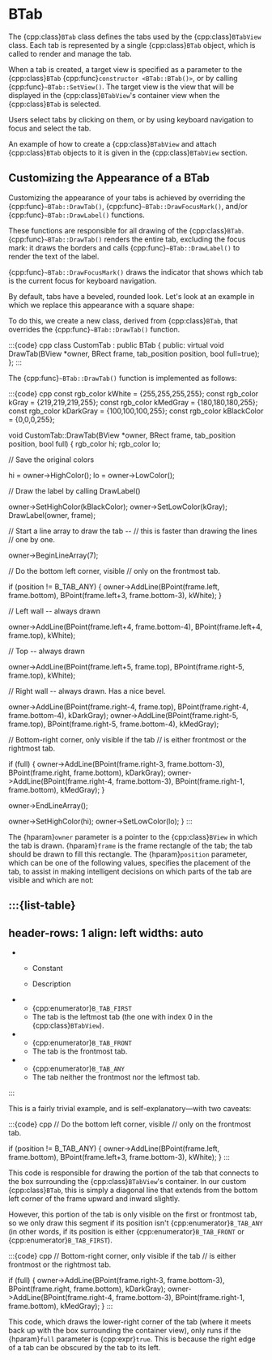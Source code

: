 # BTab

The {cpp:class}`BTab` class defines the tabs used by the
{cpp:class}`BTabView` class. Each tab is represented by a single
{cpp:class}`BTab` object, which is called to render and manage the tab.

When a tab is created, a target view is specified as a parameter to the
{cpp:class}`BTab` {cpp:func}`constructor <BTab::BTab()>`, or by calling
{cpp:func}`~BTab::SetView()`. The target view is the view that will be
displayed in the {cpp:class}`BTabView`'s container view when the
{cpp:class}`BTab` is selected.

Users select tabs by clicking on them, or by using keyboard navigation to
focus and select the tab.

An example of how to create a {cpp:class}`BTabView` and attach
{cpp:class}`BTab` objects to it is given in the {cpp:class}`BTabView`
section.

## Customizing the Appearance of a BTab

Customizing the appearance of your tabs is achieved by overriding the
{cpp:func}`~BTab::DrawTab()`, {cpp:func}`~BTab::DrawFocusMark()`, and/or
{cpp:func}`~BTab::DrawLabel()` functions.

These functions are responsible for all drawing of the {cpp:class}`BTab`.
{cpp:func}`~BTab::DrawTab()` renders the entire tab, excluding the focus
mark: it draws the borders and calls {cpp:func}`~BTab::DrawLabel()` to
render the text of the label.

{cpp:func}`~BTab::DrawFocusMark()` draws the indicator that shows which tab
is the current focus for keyboard navigation.

By default, tabs have a beveled, rounded look. Let's look at an example in
which we replace this appearance with a square shape:

To do this, we create a new class, derived from {cpp:class}`BTab`, that
overrides the {cpp:func}`~BTab::DrawTab()` function.

:::{code} cpp
class CustomTab : public BTab {
   public:
      virtual void      DrawTab(BView *owner, BRect frame,
                     tab_position position, bool full=true);
};
:::

The {cpp:func}`~BTab::DrawTab()` function is implemented as follows:

:::{code} cpp
const rgb_color kWhite = {255,255,255,255};
const rgb_color kGray = {219,219,219,255};
const rgb_color kMedGray = {180,180,180,255};
const rgb_color kDarkGray = {100,100,100,255};
const rgb_color kBlackColor = {0,0,0,255};

void CustomTab::DrawTab(BView *owner, BRect frame,
                        tab_position position,
                        bool full) {
   rgb_color      hi;
   rgb_color      lo;

   // Save the original colors

   hi = owner->HighColor();
   lo = owner->LowColor();

   // Draw the label by calling DrawLabel()

   owner->SetHighColor(kBlackColor);
   owner->SetLowColor(kGray);
   DrawLabel(owner, frame);

   // Start a line array to draw the tab --
   // this is faster than drawing the lines
   // one by one.

   owner->BeginLineArray(7);

   // Do the bottom left corner, visible
   // only on the frontmost tab.

   if (position != B_TAB_ANY) {
      owner->AddLine(BPoint(frame.left, frame.bottom),
               BPoint(frame.left+3, frame.bottom-3), kWhite);
   }

   // Left wall -- always drawn

   owner->AddLine(BPoint(frame.left+4, frame.bottom-4),
            BPoint(frame.left+4, frame.top), kWhite);

   // Top -- always drawn

   owner->AddLine(BPoint(frame.left+5, frame.top),
            BPoint(frame.right-5, frame.top), kWhite);

   // Right wall -- always drawn. Has a nice bevel.

   owner->AddLine(BPoint(frame.right-4, frame.top),
            BPoint(frame.right-4, frame.bottom-4), kDarkGray);
   owner->AddLine(BPoint(frame.right-5, frame.top),
            BPoint(frame.right-5, frame.bottom-4), kMedGray);

   // Bottom-right corner, only visible if the tab
   // is either frontmost or the rightmost tab.

   if (full) {
      owner->AddLine(BPoint(frame.right-3, frame.bottom-3),
               BPoint(frame.right, frame.bottom), kDarkGray);
      owner->AddLine(BPoint(frame.right-4, frame.bottom-3),
               BPoint(frame.right-1, frame.bottom), kMedGray);
   }

   owner->EndLineArray();

   owner->SetHighColor(hi);
   owner->SetLowColor(lo);
}
:::

The {hparam}`owner` parameter is a pointer to the {cpp:class}`BView` in
which the tab is drawn. {hparam}`frame` is the frame rectangle of the tab;
the tab should be drawn to fill this rectangle. The {hparam}`position`
parameter, which can be one of the following values, specifies the
placement of the tab, to assist in making intelligent decisions on which
parts of the tab are visible and which are not:

:::{list-table}
---
header-rows: 1
align: left
widths: auto
---
-
	- Constant

	- Description

-
	- {cpp:enumerator}`B_TAB_FIRST`
	- The tab is the leftmost tab (the one with index 0 in the
		{cpp:class}`BTabView`).
-
	- {cpp:enumerator}`B_TAB_FRONT`
	- The tab is the frontmost tab.
-
	- {cpp:enumerator}`B_TAB_ANY`
	- The tab neither the frontmost nor the leftmost tab.

:::

This is a fairly trivial example, and is self-explanatory—with two caveats:

:::{code} cpp
// Do the bottom left corner, visible
// only on the frontmost tab.

if (position != B_TAB_ANY) {
   owner->AddLine(BPoint(frame.left, frame.bottom),
            BPoint(frame.left+3, frame.bottom-3), kWhite);
}
:::

This code is responsible for drawing the portion of the tab that connects
to the box surrounding the {cpp:class}`BTabView`'s container. In our custom
{cpp:class}`BTab`, this is simply a diagonal line that extends from the
bottom left corner of the frame upward and inward slightly.

However, this portion of the tab is only visible on the first or frontmost
tab, so we only draw this segment if its position isn't
{cpp:enumerator}`B_TAB_ANY` (in other words, if its position is either
{cpp:enumerator}`B_TAB_FRONT` or {cpp:enumerator}`B_TAB_FIRST`).

:::{code} cpp
// Bottom-right corner, only visible if the tab
// is either frontmost or the rightmost tab.

if (full) {
   owner->AddLine(BPoint(frame.right-3, frame.bottom-3),
            BPoint(frame.right, frame.bottom), kDarkGray);
   owner->AddLine(BPoint(frame.right-4, frame.bottom-3),
            BPoint(frame.right-1, frame.bottom), kMedGray);
}
:::

This code, which draws the lower-right corner of the tab (where it meets
back up with the box surrounding the container view), only runs if the
{hparam}`full` parameter is {cpp:expr}`true`. This is because the right
edge of a tab can be obscured by the tab to its left.
